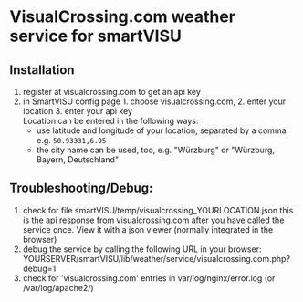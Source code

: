 # VisualCrossing.com weather service for smartVISU

## Installation
1. register at visualcrossing.com to get an api key
2. in SmartVISU config page 1. choose visualcrossing.com, 2. enter your location  3. enter your api key  
	Location can be entered in the following ways:
	* use latitude and longitude of your location, separated by a comma e.g. `50.93331,6.95`
	* the city name can be used, too, e.g. "Würzburg" or "Würzburg, Bayern, Deutschland"

## Troubleshooting/Debug:
1. check for file smartVISU/temp/visualcrossing_YOURLOCATION.json
	this is the api response from visualcrossing.com after you have called the service once. 
	View it with a json viewer (normally integrated in the browser)
2. debug the service by calling the following URL in your browser: YOURSERVER/smartVISU/lib/weather/service/visualcrossing.com.php?debug=1
3. check for 'visualcrossing.com' entries in var/log/nginx/error.log (or /var/log/apache2/)

